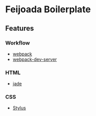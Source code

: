 # Feijoada Boilerplate

## Features

### Workflow

* [webpack](https://webpack.github.io/)
* [webpack-dev-server](https://webpack.github.io/docs/webpack-dev-server.html)

### HTML

* [jade](http://jade-lang.com/)

### CSS

* [Stylus](http://stylus-lang.com/)

